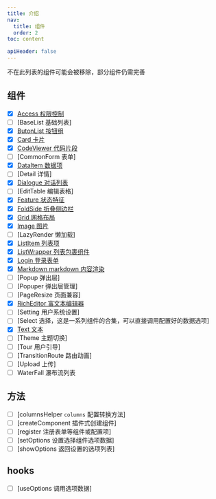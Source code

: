 ```yaml
---
title: 介绍
nav:
  title: 组件
  order: 2
toc: content

apiHeader: false
---
```


不在此列表的组件可能会被移除，部分组件仍需完善

## 组件

- [x] [Access 权限控制](/components/access)
- [ ] [BaseList 基础列表]
- [x] [ButonList 按钮组](/components/button-list)
- [x] [Card 卡片](/components/card)
- [x] [CodeViewer 代码片段](/components/code-viewer)
- [ ] [CommonForm 表单]
- [x] [DataItem 数据项](/components/data-item)
- [ ] [Detail 详情]
- [x] [Dialogue 对话列表](/components/dialogue)
- [ ] [EditTable 编辑表格]
- [x] [Feature 状态特征](/components/feature)
- [x] [FoldSide 折叠侧边栏](/components/fold-side)
- [x] [Grid 网格布局](/components/grid)
- [x] [Image 图片](/components/image)
- [ ] [LazyRender 懒加载]
- [x] [ListItem 列表项](/components/list-item)
- [x] [ListWrapper 列表包裹组件](/components/list-wrapper)
- [x] [Login 登录表单](/components/login)
- [x] [Markdown markdown 内容渲染](/components/markdown)
- [ ] [Popup 弹出层]
- [ ] [Popuper 弹出层管理]
- [ ] [PageResize 页面兼容]
- [x] [RichEditor 富文本编辑器](/components/rich-editor)
- [ ] [Setting 用户系统设置]
- [ ] [Select 选择，这是一系列组件的合集，可以直接调用配置好的数据选项]
- [x] [Text 文本](/components/text)
- [ ] [Theme 主题切换]
- [ ] [Tour 用户引导]
- [ ] [TransitionRoute 路由动画]
- [ ] [Upload 上传]
- [ ] WaterFall 瀑布流列表

## 方法

- [ ] [columnsHelper `columns` 配置转换方法]
- [ ] [createComponent 插件式创建组件]
- [ ] [register 注册表单等组件或配置项]
- [ ] [setOptions 设置选择组件选项数据]
- [ ] [showOptions 返回设置的选项列表]

## hooks

- [ ] [useOptions 调用选项数据]
